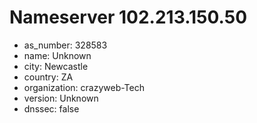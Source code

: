 # Nameserver 102.213.150.50

* as_number: 328583
* name: Unknown
* city: Newcastle
* country: ZA
* organization: crazyweb-Tech
* version: Unknown
* dnssec: false
